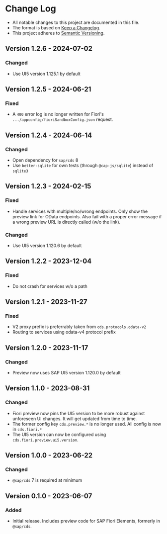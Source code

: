 # Change Log

- All notable changes to this project are documented in this file.
- The format is based on [Keep a Changelog](http://keepachangelog.com/).
- This project adheres to [Semantic Versioning](http://semver.org/).

## Version 1.2.6 - 2024-07-02

### Changed

- Use UI5 version 1.125.1 by default


## Version 1.2.5 - 2024-06-21

### Fixed

- A `400` error log is no longer written for Fiori's `.../appconfig/fioriSandboxConfig.json` request.

## Version 1.2.4 - 2024-06-14

### Changed

- Open dependency for `sap/cds` 8
- Use `better-sqlite` for own tests (through `@cap-js/sqlite`) instead of `sqlite3`

## Version 1.2.3 - 2024-02-15

### Fixed

- Handle services with multiple/no/wrong endpoints. Only show the preview link for OData endpoints.  Also fail with a proper error message if a wrong preview URL is directly called (w/o the link).

### Changed

- Use UI5 version 1.120.6 by default

## Version 1.2.2 - 2023-12-04

### Fixed

- Do not crash for services w/o a path

## Version 1.2.1 - 2023-11-27

### Fixed

- V2 proxy prefix is preferrably taken from `cds.protocols.odata-v2`
- Routing to services using odata-v4 protocol prefix

## Version 1.2.0 - 2023-11-17

### Changed

- Preview now uses SAP UI5 version 1.120.0 by default

## Version 1.1.0 - 2023-08-31

### Changed

- Fiori preview now pins the UI5 version to be more robust against unforeseen UI changes. It will get updated from time to time.
- The former config key `cds.preview.*` is no longer used.  All config is now in `cds.fiori.*`
- The UI5 version can now be configured using `cds.fiori.preview.ui5.version`.

## Version 1.0.0 - 2023-06-22

### Changed

- `@sap/cds` 7 is required at minimum

## Version 0.1.0 - 2023-06-07

### Added

- Initial release. Includes preview code for SAP Fiori Elements, formerly in `@sap/cds`.
